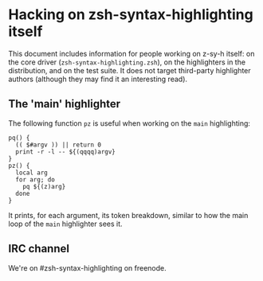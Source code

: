 Hacking on zsh-syntax-highlighting itself
=========================================

This document includes information for people working on z-sy-h itself: on the
core driver (`zsh-syntax-highlighting.zsh`), on the highlighters in the
distribution, and on the test suite.  It does not target third-party
highlighter authors (although they may find it an interesting read).

The 'main' highlighter
----------------------

The following function `pz` is useful when working on the `main` highlighting:

    pq() {
      (( $#argv )) || return 0
      print -r -l -- ${(qqqq)argv}
    }
    pz() {
      local arg
      for arg; do
        pq ${(z)arg}
      done
    }

It prints, for each argument, its token breakdown, similar to how the main
loop of the `main` highlighter sees it.

IRC channel
-----------

We're on #zsh-syntax-highlighting on freenode.

